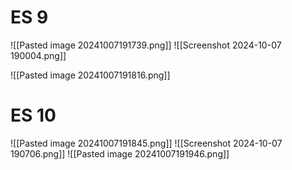 # ES 9

![[Pasted image 20241007191739.png]]
![[Screenshot 2024-10-07 190004.png]]

![[Pasted image 20241007191816.png]]

# ES 10

![[Pasted image 20241007191845.png]]
![[Screenshot 2024-10-07 190706.png]]
![[Pasted image 20241007191946.png]]
